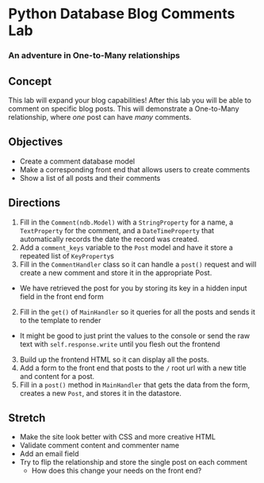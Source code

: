 # Python Database Blog Comments Lab

### An adventure in One-to-Many relationships

## Concept

This lab will expand your blog capabilities!  After this lab you will be able to comment on specific blog posts. This will demonstrate a One-to-Many relationship, where *one* post can have *many* comments.

## Objectives

+ Create a comment database model
+ Make a corresponding front end that allows users to create comments
+ Show a list of all posts and their comments

## Directions

1. Fill in the `Comment(ndb.Model)` with a `StringProperty` for a name, a `TextProperty` for the comment, and a `DateTimeProperty` that automatically records the date the record was created.
2. Add a `comment_keys` variable to the `Post` model and have it store a repeated list of `KeyProperty`s
3. Fill in the `CommentHandler` class so it can handle a `post()` request and will create a new comment and store it in the appropriate Post.
  + We have retrieved the post for you by storing its key in a hidden input field in the front end form

2. Fill in the `get()` of `MainHandler` so it queries for all the posts and sends it to the template to render
  + It might be good to just print the values to the console or send the raw text with `self.response.write` until you flesh out the frontend
3. Build up the frontend HTML so it can display all the posts.
4. Add a form to the front end that posts to the `/` root url with a new title and content for a post.
5. Fill in a `post()` method in `MainHandler` that gets the data from the form, creates a new `Post`, and stores it in the datastore.

## Stretch

+ Make the site look better with CSS and more creative HTML
+ Validate comment content and commenter name
+ Add an email field
+ Try to flip the relationship and store the single post on each comment
  + How does this change your needs on the front end?

